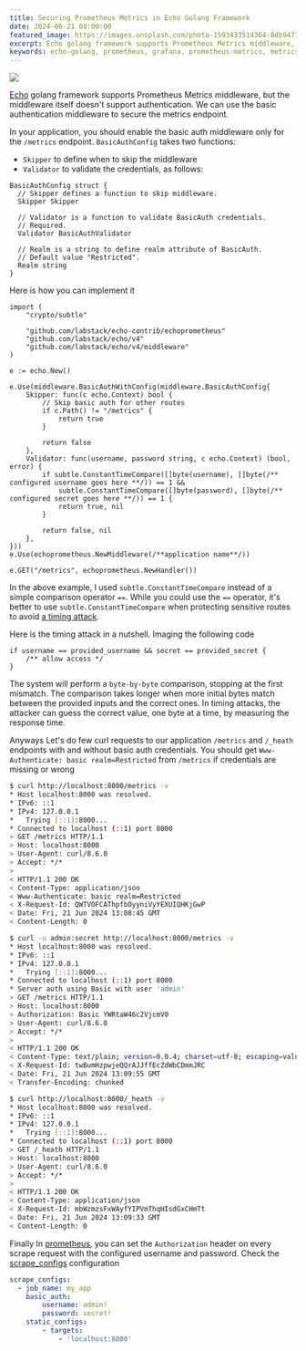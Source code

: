 ```yaml
---
title: Securing Prometheus Metrics in Echo Golang Framework
date: 2024-06-21 00:00:00
featured_image: https://images.unsplash.com/photo-1593433514364-8db94732d06d
excerpt: Echo golang framework supports Prometheus Metrics middleware, but the middleware itself doesn't support authentication. We can use the basic authentication middleware to secure the metrics endpoint.
keywords: echo-golang, prometheus, grafana, prometheus-metrics, metrics
---
```


![](https://images.unsplash.com/photo-1593433514364-8db94732d06d)

[Echo](https://echo.labstack.com/) golang framework supports Prometheus Metrics middleware, but the middleware itself doesn't support authentication. We can use the basic authentication middleware to secure the metrics endpoint.

In your application, you should enable the basic auth middleware only for the `/metrics` endpoint. `BasicAuthConfig` takes two functions:

- `Skipper` to define when to skip the middleware
- `Validator` to validate the credentials, as follows:

```golang
BasicAuthConfig struct {
  // Skipper defines a function to skip middleware.
  Skipper Skipper

  // Validator is a function to validate BasicAuth credentials.
  // Required.
  Validator BasicAuthValidator

  // Realm is a string to define realm attribute of BasicAuth.
  // Default value "Restricted".
  Realm string
}
```

Here is how you can implement it

```golang
import (
    "crypto/subtle"

    "github.com/labstack/echo-contrib/echoprometheus"
    "github.com/labstack/echo/v4"
    "github.com/labstack/echo/v4/middleware"
)

e := echo.New()

e.Use(middleware.BasicAuthWithConfig(middleware.BasicAuthConfig{
    Skipper: func(c echo.Context) bool {
        // Skip basic auth for other routes
        if c.Path() != "/metrics" {
            return true
        }

        return false
    },
    Validator: func(username, password string, c echo.Context) (bool, error) {
        if subtle.ConstantTimeCompare([]byte(username), []byte(/** configured username goes here **/)) == 1 &&
            subtle.ConstantTimeCompare([]byte(password), []byte(/** configured secret goes here **/)) == 1 {
            return true, nil
        }

        return false, nil
    },
}))
e.Use(echoprometheus.NewMiddleware(/**application name**/))

e.GET("/metrics", echoprometheus.NewHandler())
```

In the above example, I used `subtle.ConstantTimeCompare` instead of a simple comparison operator `==`. While you could use the `==` operator, it's better to use `subtle.ConstantTimeCompare` when protecting sensitive routes to avoid [a timing attack](https://en.wikipedia.org/wiki/Timing_attack).

Here is the timing attack in a nutshell. Imaging the following code

```golang
if username == provided_username && secret == provided_secret {
    /** allow access */
}
```

The system will perform a `byte-by-byte` comparison, stopping at the first mismatch. The comparison takes longer when more initial bytes match between the provided inputs and the correct ones. In timing attacks, the attacker can guess the correct value, one byte at a time, by measuring the response time.

Anyways Let's do few curl requests to our application `/metrics` and `/_heath` endpoints with and without basic auth credentials. You should get `Www-Authenticate: basic realm=Restricted` from `/metrics` if credentials are missing or wrong

```bash
$ curl http://localhost:8000/metrics -v
* Host localhost:8000 was resolved.
* IPv6: ::1
* IPv4: 127.0.0.1
*   Trying [::1]:8000...
* Connected to localhost (::1) port 8000
> GET /metrics HTTP/1.1
> Host: localhost:8000
> User-Agent: curl/8.6.0
> Accept: */*
>
< HTTP/1.1 200 OK
< Content-Type: application/json
< Www-Authenticate: basic realm=Restricted
< X-Request-Id: QWTVOFCAThpfbOyyniVyYEXUIQHKjGwP
< Date: Fri, 21 Jun 2024 13:08:45 GMT
< Content-Length: 0

$ curl -u admin:secret http://localhost:8000/metrics -v
* Host localhost:8000 was resolved.
* IPv6: ::1
* IPv4: 127.0.0.1
*   Trying [::1]:8000...
* Connected to localhost (::1) port 8000
* Server auth using Basic with user 'admin'
> GET /metrics HTTP/1.1
> Host: localhost:8000
> Authorization: Basic YWRtaW46c2VjcmV0
> User-Agent: curl/8.6.0
> Accept: */*
>
< HTTP/1.1 200 OK
< Content-Type: text/plain; version=0.0.4; charset=utf-8; escaping=values
< X-Request-Id: twBumHzpwjeQQrAJJffEcZdWbCDmmJRC
< Date: Fri, 21 Jun 2024 13:09:55 GMT
< Transfer-Encoding: chunked

$ curl http://localhost:8000/_heath -v
* Host localhost:8000 was resolved.
* IPv6: ::1
* IPv4: 127.0.0.1
*   Trying [::1]:8000...
* Connected to localhost (::1) port 8000
> GET /_heath HTTP/1.1
> Host: localhost:8000
> User-Agent: curl/8.6.0
> Accept: */*
>
< HTTP/1.1 200 OK
< Content-Type: application/json
< X-Request-Id: mbWzmzsFxWAyfYIPVmThqHIsdGxCHmTt
< Date: Fri, 21 Jun 2024 13:09:33 GMT
< Content-Length: 0
```

Finally In [prometheus](https://prometheus.io/), you can set the `Authorization` header on every scrape request with the configured username and password. Check the [scrape_configs](https://prometheus.io/docs/prometheus/latest/configuration/configuration/#scrape_config) configuration

```yaml
scrape_configs:
  - job_name: my_app
    basic_auth:
        username: admin!
        password: secret!
    static_configs:
        - targets:
            - 'localhost:8000'
```
